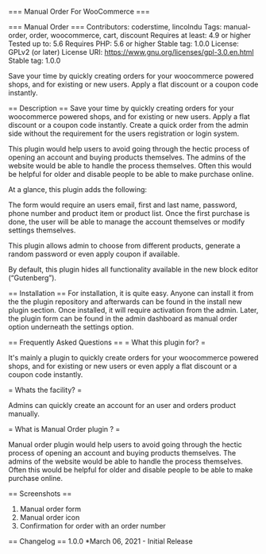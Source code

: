 === Manual Order For WooCommerce ===

=== Manual Order ===
Contributors: coderstime, lincolndu
Tags: manual-order, order, woocommerce, cart, discount
Requires at least: 4.9 or higher
Tested up to: 5.6
Requires PHP: 5.6 or higher
Stable tag: 1.0.0
License: GPLv2 (or later)
License URI: https://www.gnu.org/licenses/gpl-3.0.en.html Stable tag: 1.0.0

Save your time by quickly creating orders for your woocommerce powered shops, and for existing or new users. Apply a flat discount or a coupon code instantly. 

== Description ==
Save your time by quickly creating orders for your woocommerce powered shops, and for existing or new users. Apply a flat discount or a coupon code instantly. Create a quick order from the admin side without the requirement for the users registration or login system. 

This plugin would help users to avoid going through the hectic process of opening an account and buying products themselves. The admins of the website would be able to handle the process themselves. Often this would be helpful for older and disable people to be able to make purchase online. 

At a glance, this plugin adds the following:

The form would require an users email, first and last name, password, phone number and product item or product list. Once the first purchase is done, the user will be able to manage the account themselves or modify settings themselves. 

This plugin allows admin to choose from different products, generate a random password or even apply coupon if available. 

By default, this plugin hides all functionality available in the new block editor (“Gutenberg”).

== Installation ==
For installation, it is quite easy. Anyone can install it from the the plugin repository and afterwards can be found in the install new plugin section. Once installed, it will require activation from the admin. Later, the plugin form can be found in the admin dashboard as manual order option underneath the settings option. 

== Frequently Asked Questions ==
= What this plugin for? =

It's mainly a plugin to quickly create orders for your woocommerce powered shops, and for existing or new users or even apply a flat discount or a coupon code instantly.

= Whats the facility? =

Admins can quickly create an account for an user and orders product manually. 
 
= What is Manual Order plugin ? =

Manual order plugin would help users to avoid going through the hectic process of opening an account and buying products themselves. The admins of the website would be able to handle the process themselves. Often this would be helpful for older and disable people to be able to make purchase online. 

== Screenshots ==
1. Manual order form
2. Manual order icon
3. Confirmation for order with an order number

== Changelog ==
1.0.0 
*March 06, 2021 - Initial Release